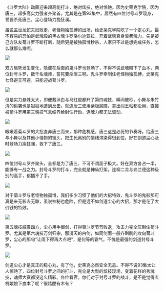 《斗罗大陆》动画迎来超高能打斗，绝对炫技，绝对惊艳。因为史莱克学院，因为唐三，超多高实力强者齐聚首。尤其是在第93集中，居然有四位封号斗罗现身，誓要杀死唐三，尘心登场力挽狂澜。

虽说盖世龙蛇夫妇败走，老怪物独孤博的出场，给史莱克学院吃了一个定心丸。最不容易的恐怕是武魂殿的黑衣魂斗罗洛尔迪亚拉，开着武魂真身浪费魂力，先是被己方队友菊斗罗不断打断，随后更是被独孤博秒杀，人家只不过是想完成任务，怎么就那么难呢。

![](/uploads/images/1583073025.jpg)

双方局势发生变化，隐藏在后面的鬼斗罗也登场了，不得不说武魂殿下了血本，两位封号斗罗，数千名魂师，誓死要杀唐三呀。鬼斗罗牵制住老怪物独孤博，史莱克七怪避无可避，只能迎战菊斗罗。

![](/uploads/images/1583073067.jpg)

但是实力悬殊太大，即便戴沐白与马红俊都开了第四魂技，瞬间被秒，小舞与朱竹清的偷袭也是狠狠地遭到反击。就连唐三使用紫极魔瞳，拿出阎王帖都没用，直接被菊斗罗用第三魂技气息结界给封住行动，连魂力都无法调动。

![](/uploads/images/1583073097.jpg)

眼瞅着菊斗罗的大招直奔唐三而来，那种危机感，唐三这是必死的节奏呀。给唐三与小舞以及其他小怪物的镜头，把生死离别的情绪渲染得很到位，好在剑道尘心及时登场力挽狂澜，救下了唐三。

![](/uploads/images/1583073139.jpg)

四位封号斗罗齐聚头，全都是为了唐三，不可不谓面子极大。好在双方各占一半，能够有一战之力。封号斗罗的打斗，完全就是神仙打架，连柳二龙与弗兰德这种级别的高手，都插不了手。

![](/uploads/images/1583073197.jpg)

对于菊斗罗与老怪物独孤博，我们多少习惯了他们的大招特效，鬼斗罗的鬼影那可真是来无影去无踪，虽说神秘也危险，但是远不如剑道尘心的大招，那才是花了大价钱的特效。

![](/uploads/images/1583073226.jpg)

第五魂技威震四方，尘心用手御剑，打得菊斗罗节节败退，攻击力完全压制住菊斗罗。尤其是第六魂技万剑归宗，那漫天的白剑，如同剑雨一般齐刷刷的攻向菊斗罗，尘心的那句“让雨下得再大点吧”，是何等的霸气，不愧是最强的剑道封号斗罗。

![](/uploads/images/1583073253.jpg)

剑道尘心才是真正的稳心丸，有了他，史莱克必然安全无恙。不得不说93集太让人惊艳了，四位封号斗罗之间的打斗，完全是大型的炫技现场，变着花样的秀魂技，魂师大赛都没这么精彩。各位看官，你们对于封号斗罗的战斗，是不是觉得玄机娘娘下血本了呢？很炫酷有木有？